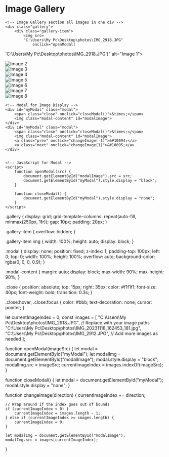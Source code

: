 <!DOCTYPE html>
<html lang="en">

<head>
    <meta charset="UTF-8">
    <meta name="viewport" content="width=device-width, initial-scale=1.0">
    <link rel="stylesheet" href="style.css">
    <title>Image Gallery</title>
</head>

<body>
    <!-- Heading Name -->
    <div class="heading">
        <h1>Image Gallery</h1>
    </div>

    <!-- Image Gallery section all images in one div -->
    <div class="gallery">
        <div class="gallery-item">
            <img src=
            "C:\Users\My Pc\Desktop\photos\IMG_2918.JPG"
                onclick="openModal(
'C:\\Users\\My Pc\\Desktop\\photos\\IMG_2918.JPG')"
                alt="Image 1">
        </div>
        <div class="gallery-item">
            <img src=
            "C:\Users\My Pc\Desktop\photos\IMG_20231118_162453_181.jpg"
                onclick="openModal(
'C:\\Users\\My Pc\\Desktop\\photos\\IMG_20231118_162453_181.jpg')"
                alt="Image 2">
        </div>
        <div class="gallery-item">
            <img src=
            "C:\Users\My Pc\Desktop\photos\IMG_2912.JPG"
                onclick="openModal(
'C:\\Users\\My Pc\\Desktop\\photos\\IMG_2912.JPG')"
                alt="Image 3">
        </div>
        <div class="gallery-item">
            <img src=
            "C:\Users\My Pc\Desktop\photos\FW9A2618.JPG.jpg"
                onclick="openModal(
'C:\\Users\\My Pc\\Desktop\\photos\\FW9A2618.JPG.jpg')"
                alt="Image 4">
        </div>
        <div class="gallery-item">
            <img src=
            "C:\Users\My Pc\Desktop\photos\IMG_20240714_114445_988.jpg"
                onclick="openModal(
'C:\\Users\\My Pc\\Desktop\\photos\\IMG_20240714_114445_988.jpg')"
                alt="Image 5">
        </div>
        <div class="gallery-item">
            <img src=
            "C:\Users\My Pc\Desktop\photos\IMG_20240714_114448_935.jpg"
                onclick="openModal(
'C:\\Users\\My Pc\\Desktop\\photos\\IMG_20240714_114448_935.jpg')"
                alt="Image 6">
        </div>
        <div class="gallery-item">
            <img src=
            "C:\Users\My Pc\Desktop\photos\IMG_20230524_234846_961.jpg"
                onclick="openModal(
'C:\\Users\\My Pc\\Desktop\\photos\\IMG_20230524_234846_961.jpg')"
                alt="Image 7">
        </div>
        <div class="gallery-item">
            <img src=
            "C:\Users\My Pc\Desktop\photos\1698137505907.JPG"
                onclick="openModal(
'C:\\Users\\My Pc\\Desktop\\photos\\1698137505907.JPG')"
                alt="Image 8">
        </div>
    </div>

    <!-- Modal for Image Display -->
    <div id="myModal" class="modal">
        <span class="close" onclick="closeModal()">&times;</span>
        <img class="modal-content" id="modalImage">
    </div>
    <div id="myModal" class="modal">
        <span class="close" onclick="closeModal()">&times;</span>
        <img class="modal-content" id="modalImage">
        <a class="prev" onclick="changeImage(-1)">&#10094;</a>
        <a class="next" onclick="changeImage(1)">&#10095;</a>
    </div>
    

    <!-- JavaScript for Modal -->
    <script>
        function openModal(src) {
            document.getElementById("modalImage").src = src;
            document.getElementById("myModal").style.display = "block";
        }

        function closeModal() {
            document.getElementById("myModal").style.display = "none";
        }
    </script>
</body>

</html>

.gallery {
    display: grid;
    grid-template-columns: repeat(auto-fill, minmax(250px, 1fr));
    gap: 10px;
    padding: 20px;
}

.gallery-item {
    overflow: hidden;
}

.gallery-item img {
    width: 100%;
    height: auto;
    display: block;
}

.modal {
    display: none;
    position: fixed;
    z-index: 1;
    padding-top: 100px;
    left: 0;
    top: 0;
    width: 100%;
    height: 100%;
    overflow: auto;
    background-color: rgba(0, 0, 0, 0.9);
}

.modal-content {
    margin: auto;
    display: block;
    max-width: 90%;
    max-height: 90%;
}

.close {
    position: absolute;
    top: 15px;
    right: 35px;
    color: #f1f1f1;
    font-size: 40px;
    font-weight: bold;
    transition: 0.3s;
}

.close:hover,
.close:focus {
    color: #bbb;
    text-decoration: none;
    cursor: pointer;
}


let currentImageIndex = 0;
const images = [
    "C:\\Users\\My Pc\\Desktop\\photos\\IMG_2918.JPG", // Replace with your image paths
    "C:\\Users\\My Pc\\Desktop\\photos\\IMG_20231118_162453_181.jpg",
    "C:\\Users\\My Pc\\Desktop\\photos\\IMG_2912.JPG",
    // Add more images as needed
];

function openModal(imageSrc) {
    let modal = document.getElementById("myModal");
    let modalImg = document.getElementById("modalImage");
    modal.style.display = "block";
    modalImg.src = imageSrc;
    currentImageIndex = images.indexOf(imageSrc);
}

function closeModal() {
    let modal = document.getElementById("myModal");
    modal.style.display = "none";
}

function changeImage(direction) {
    currentImageIndex += direction;

    // Wrap around if the index goes out of bounds
    if (currentImageIndex < 0) {
        currentImageIndex = images.length - 1;
    } else if (currentImageIndex >= images.length) {
        currentImageIndex = 0;
    }

    let modalImg = document.getElementById("modalImage");
    modalImg.src = images[currentImageIndex];
}
